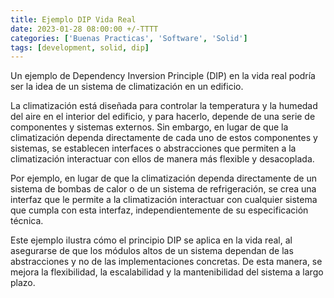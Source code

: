 ```yaml
---
title: Ejemplo DIP Vida Real
date: 2023-01-28 08:00:00 +/-TTTT
categories: ['Buenas Practicas', 'Software', 'Solid']
tags: [development, solid, dip]
---
```


Un ejemplo de Dependency Inversion Principle (DIP) en la vida real podría ser la idea de un sistema de climatización en un edificio.

La climatización está diseñada para controlar la temperatura y la humedad del aire en el interior del edificio, y para hacerlo, depende de una serie de componentes y sistemas externos. Sin embargo, en lugar de que la climatización dependa directamente de cada uno de estos componentes y sistemas, se establecen interfaces o abstracciones que permiten a la climatización interactuar con ellos de manera más flexible y desacoplada.

Por ejemplo, en lugar de que la climatización dependa directamente de un sistema de bombas de calor o de un sistema de refrigeración, se crea una interfaz que le permite a la climatización interactuar con cualquier sistema que cumpla con esta interfaz, independientemente de su especificación técnica.

Este ejemplo ilustra cómo el principio DIP se aplica en la vida real, al asegurarse de que los módulos altos de un sistema dependan de las abstracciones y no de las implementaciones concretas. De esta manera, se mejora la flexibilidad, la escalabilidad y la mantenibilidad del sistema a largo plazo.